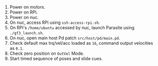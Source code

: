 1. Power on motors.
2. Power on RPi.
3. Power on nuc.
4. On nuc, access RPi using `ssh-access-rpi.sh`.
5. On RPi's `/home/ubuntu` accessed by nuc, launch Parasite using `./gf3_launch.sh`.
6. On nuc, open main host Pd patch `src/host/pd/main.pd`.
7. Check default max trq/vel/acc loaded as `16`, command output velocities as `0.1`.
8. Check zero position on `OutVel` Mode.
9. Start timed sequence of poses and slide cues.